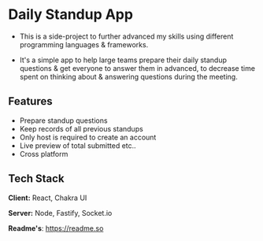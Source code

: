 
# Daily Standup App

- This is a side-project to further advanced my skills using different programming languages & frameworks.

- It's a simple app to help large teams prepare their daily standup questions & get everyone to answer them in advanced, to decrease time spent on thinking about & answering questions during the meeting.

## Features

- Prepare standup questions
- Keep records of all previous standups
- Only host is required to create an account
- Live preview of total submitted etc..
- Cross platform


## Tech Stack

**Client:** React, Chakra UI

**Server:** Node, Fastify, Socket.io

**Readme's**: https://readme.so